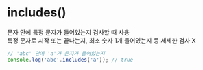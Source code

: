 # includes()

문자 안에 특정 문자가 들어있는지 검사할 때 사용  
특정 문자로 시작 또는 끝나는지, 최소 숫자 1개 들어있는지 등 세세한 검사 X

```javascript
// 'abc' 안에 'a'가 문자가 들어있는지
console.log('abc'.includes('a')); // true
```
